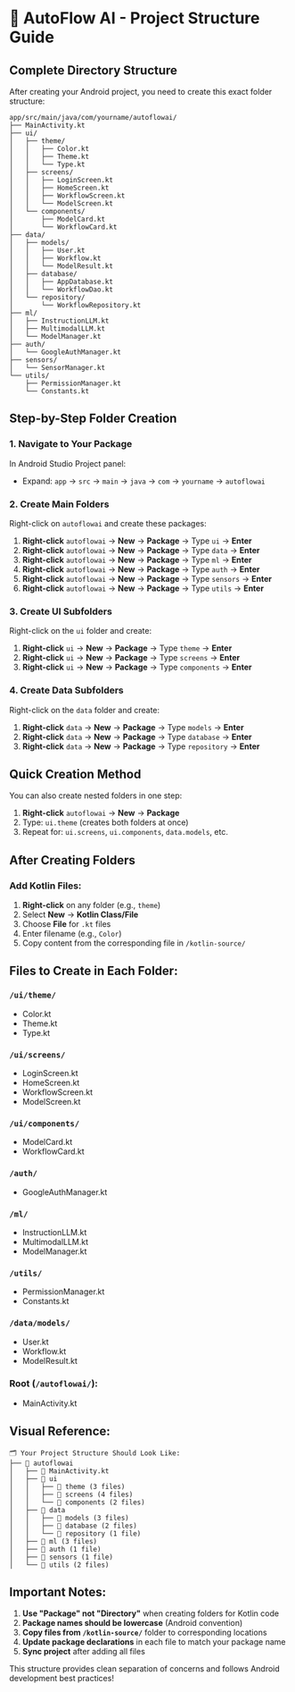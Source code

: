 # 📁 AutoFlow AI - Project Structure Guide

## Complete Directory Structure

After creating your Android project, you need to create this exact folder structure:

```
app/src/main/java/com/yourname/autoflowai/
├── MainActivity.kt
├── ui/
│   ├── theme/
│   │   ├── Color.kt
│   │   ├── Theme.kt
│   │   └── Type.kt
│   ├── screens/
│   │   ├── LoginScreen.kt
│   │   ├── HomeScreen.kt
│   │   ├── WorkflowScreen.kt
│   │   └── ModelScreen.kt
│   └── components/
│       ├── ModelCard.kt
│       └── WorkflowCard.kt
├── data/
│   ├── models/
│   │   ├── User.kt
│   │   ├── Workflow.kt
│   │   └── ModelResult.kt
│   ├── database/
│   │   ├── AppDatabase.kt
│   │   └── WorkflowDao.kt
│   └── repository/
│       └── WorkflowRepository.kt
├── ml/
│   ├── InstructionLLM.kt
│   ├── MultimodalLLM.kt
│   └── ModelManager.kt
├── auth/
│   └── GoogleAuthManager.kt
├── sensors/
│   └── SensorManager.kt
└── utils/
    ├── PermissionManager.kt
    └── Constants.kt
```

## Step-by-Step Folder Creation

### 1. Navigate to Your Package
In Android Studio Project panel:
- Expand: `app` → `src` → `main` → `java` → `com` → `yourname` → `autoflowai`

### 2. Create Main Folders
Right-click on `autoflowai` and create these packages:

1. **Right-click** `autoflowai` → **New** → **Package** → Type `ui` → **Enter**
2. **Right-click** `autoflowai` → **New** → **Package** → Type `data` → **Enter**  
3. **Right-click** `autoflowai` → **New** → **Package** → Type `ml` → **Enter**
4. **Right-click** `autoflowai` → **New** → **Package** → Type `auth` → **Enter**
5. **Right-click** `autoflowai` → **New** → **Package** → Type `sensors` → **Enter**
6. **Right-click** `autoflowai` → **New** → **Package** → Type `utils` → **Enter**

### 3. Create UI Subfolders
Right-click on the `ui` folder and create:

1. **Right-click** `ui` → **New** → **Package** → Type `theme` → **Enter**
2. **Right-click** `ui` → **New** → **Package** → Type `screens` → **Enter**
3. **Right-click** `ui` → **New** → **Package** → Type `components` → **Enter**

### 4. Create Data Subfolders
Right-click on the `data` folder and create:

1. **Right-click** `data` → **New** → **Package** → Type `models` → **Enter**
2. **Right-click** `data` → **New** → **Package** → Type `database` → **Enter**
3. **Right-click** `data` → **New** → **Package** → Type `repository` → **Enter**

## Quick Creation Method

You can also create nested folders in one step:

1. **Right-click** `autoflowai` → **New** → **Package**
2. Type: `ui.theme` (creates both folders at once)
3. Repeat for: `ui.screens`, `ui.components`, `data.models`, etc.

## After Creating Folders

### Add Kotlin Files:
1. **Right-click** on any folder (e.g., `theme`)
2. Select **New** → **Kotlin Class/File**
3. Choose **File** for `.kt` files
4. Enter filename (e.g., `Color`)
5. Copy content from the corresponding file in `/kotlin-source/`

## Files to Create in Each Folder:

### `/ui/theme/`
- Color.kt
- Theme.kt  
- Type.kt

### `/ui/screens/`
- LoginScreen.kt
- HomeScreen.kt
- WorkflowScreen.kt
- ModelScreen.kt

### `/ui/components/`
- ModelCard.kt
- WorkflowCard.kt

### `/auth/`
- GoogleAuthManager.kt

### `/ml/`
- InstructionLLM.kt
- MultimodalLLM.kt
- ModelManager.kt

### `/utils/`
- PermissionManager.kt
- Constants.kt

### `/data/models/`
- User.kt
- Workflow.kt
- ModelResult.kt

### Root (`/autoflowai/`):
- MainActivity.kt

## Visual Reference:

```
🗂️ Your Project Structure Should Look Like:
├── 📁 autoflowai
│   ├── 📄 MainActivity.kt
│   ├── 📁 ui
│   │   ├── 📁 theme (3 files)
│   │   ├── 📁 screens (4 files)  
│   │   └── 📁 components (2 files)
│   ├── 📁 data
│   │   ├── 📁 models (3 files)
│   │   ├── 📁 database (2 files)
│   │   └── 📁 repository (1 file)
│   ├── 📁 ml (3 files)
│   ├── 📁 auth (1 file)
│   ├── 📁 sensors (1 file)
│   └── 📁 utils (2 files)
```

## Important Notes:

1. **Use "Package" not "Directory"** when creating folders for Kotlin code
2. **Package names should be lowercase** (Android convention)
3. **Copy files from `/kotlin-source/`** folder to corresponding locations
4. **Update package declarations** in each file to match your package name
5. **Sync project** after adding all files

This structure provides clean separation of concerns and follows Android development best practices!